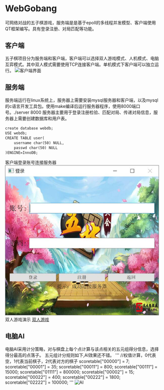 # WebGobang
可网络对战的五子棋游戏，服务端是是基于epoll的多线程并发模型、客户端使用QT框架编写。具有登录注册、对局匹配等功能。
## 客户端
五子棋项目分为服务端和客户端，客户端可以选择双人游戏模式、人机模式、电脑互弈模式。其中双人模式需要使用TCP连接客户端。单机模式下客户端可以独立运行。
![客户端界面](img/img1)

## 服务端
服务端运行在linux系统上，服务器上需要安装mysql服务器和客户端，以及mysql的c语言开发工具包。使用make编译后运行服务器程序，使用8000端口号。./server 8000
服务器主要用于登录注册检验、匹配对局、传递对局信息，服务器上需要创建数据库和用户表。
```
create database webdb;
USE webdb;
CREATE TABLE user(
    username char(50) NULL,
    passwd char(50) NULL
)ENGINE=InnoDB;
```
客户端登录账号连接服务器
![登录](img/img3.jpg)
双人游戏演示
[双人游戏](img/playvsplay.gif)
## 电脑AI
电脑AI采用计分策略，对与棋盘上每个点计算与该点相关的五元组得分信息，选择得分最高的点落子。
五元组计分规则如下,AI效果还不错。
'''
    //权值计算，0代表空，1代表当前棋子，2代表对方的棋子
    scoretable["00000"] = 7;
    scoretable["00001"] = 35;
    scoretable["00011"] = 800;
    scoretable["00111"] = 15000;
    scoretable["01111"] = 800000;
    scoretable["00002"] = 15;
    scoretable["00022"] = 400;
    scoretable["00222"] = 1800;
    scoretable["02222"] = 100000;
'''
![AI](playvsai.gif)



